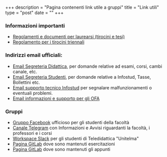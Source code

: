+++
description = "Pagina contenenti link utile a gruppi"
title = "Link utili"
type = "post"
date = ""
+++

### Informazioni importanti
- [Regolamenti e documenti per laurearsi (tirocini e tesi)](https://www.studiareinformatica.uniroma1.it/laurearsi)
- [Regolamento per i tirocini triennali](https://www.studiareinformatica.uniroma1.it/laurearsi/regolamento-tirocinio)

### Indirizzi email ufficiali:
- [Email Segreteria Didattica](mailto:segr.didattica@di.uniroma1.it), per domande relative ad esami, corsi, cambi canale, etc.
- [Email Segreteria Studenti](mailto:segrstudenti.I3S@uniroma1.it), per domande relative a Infostud, Tasse, Bollettini etc.
- [Email supporto tecnico Infostud](mailto:infostud@uniroma1.it) per segnalare malfunzionamenti o eventuali problemi.
- [Email informazioni e supporto per gli OFA](ofa@uniroma1.it)

### Gruppi
- [Gruppo Facebook](https://m.facebook.com/groups/informaticasapienza) ufficioso per gli studenti della facoltà
- [Canale Telegram](https://t.me/sapienzafeed) con Informazioni e Avvisi riguardanti la facoltà, i professori e i corsi
- [Workspace Slack](https://ecssap.slack.com/) per gli studenti di Teledidattica "Unitelma"
- [Pagina GitLab](https://gitlab.com/sapienzastudents/exercises) dove sono mantenuti esercitazioni
- [Pagina GitLab](https://gitlab.com/sapienzastudents/papers) dove sono mantenuti gli appunti
